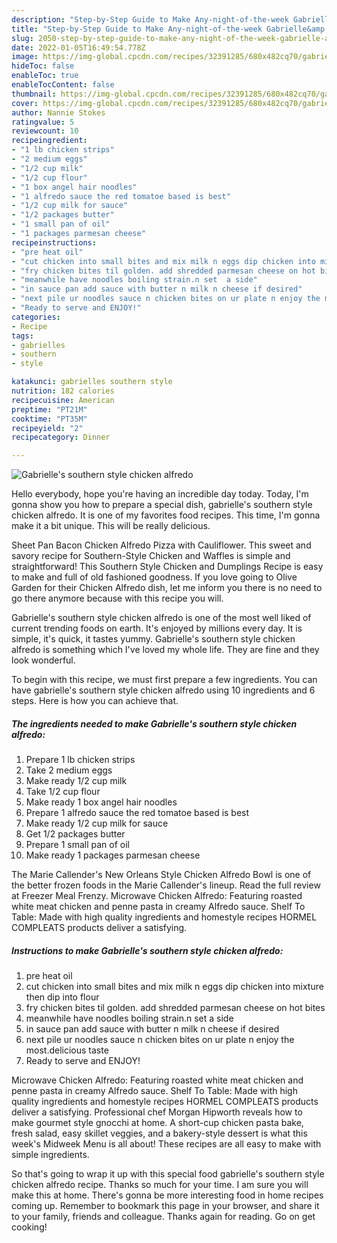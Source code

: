 ```yaml
---
description: "Step-by-Step Guide to Make Any-night-of-the-week Gabrielle&amp;#39;s southern style chicken alfredo"
title: "Step-by-Step Guide to Make Any-night-of-the-week Gabrielle&amp;#39;s southern style chicken alfredo"
slug: 2050-step-by-step-guide-to-make-any-night-of-the-week-gabrielle-and-39-s-southern-style-chicken-alfredo
date: 2022-01-05T16:49:54.778Z
image: https://img-global.cpcdn.com/recipes/32391285/680x482cq70/gabrielles-southern-style-chicken-alfredo-recipe-main-photo.jpg
hideToc: false
enableToc: true
enableTocContent: false
thumbnail: https://img-global.cpcdn.com/recipes/32391285/680x482cq70/gabrielles-southern-style-chicken-alfredo-recipe-main-photo.jpg
cover: https://img-global.cpcdn.com/recipes/32391285/680x482cq70/gabrielles-southern-style-chicken-alfredo-recipe-main-photo.jpg
author: Nannie Stokes
ratingvalue: 5
reviewcount: 10
recipeingredient:
- "1 lb chicken strips"
- "2 medium eggs"
- "1/2 cup milk"
- "1/2 cup flour"
- "1 box angel hair noodles"
- "1 alfredo sauce the red tomatoe based is best"
- "1/2 cup milk for sauce"
- "1/2 packages butter"
- "1 small pan of oil"
- "1 packages parmesan cheese"
recipeinstructions:
- "pre heat oil"
- "cut chicken into small bites and mix milk n eggs dip chicken into mixture then dip into flour"
- "fry chicken bites til golden. add shredded parmesan cheese on hot bites"
- "meanwhile have noodles boiling strain.n set  a side"
- "in sauce pan add sauce with butter n milk n cheese if desired"
- "next pile ur noodles sauce n chicken bites on ur plate n enjoy the most.delicious taste"
- "Ready to serve and ENJOY!"
categories:
- Recipe
tags:
- gabrielles
- southern
- style

katakunci: gabrielles southern style 
nutrition: 182 calories
recipecuisine: American
preptime: "PT21M"
cooktime: "PT35M"
recipeyield: "2"
recipecategory: Dinner

---
```



![Gabrielle&#39;s southern style chicken alfredo](https://img-global.cpcdn.com/recipes/32391285/680x482cq70/gabrielles-southern-style-chicken-alfredo-recipe-main-photo.jpg)

Hello everybody, hope you're having an incredible day today. Today, I'm gonna show you how to prepare a special dish, gabrielle&#39;s southern style chicken alfredo. It is one of my favorites food recipes. This time, I'm gonna make it a bit unique. This will be really delicious.

Sheet Pan Bacon Chicken Alfredo Pizza with Cauliflower. This sweet and savory recipe for Southern-Style Chicken and Waffles is simple and straightforward! This Southern Style Chicken and Dumplings Recipe is easy to make and full of old fashioned goodness. If you love going to Olive Garden for their Chicken Alfredo dish, let me inform you there is no need to go there anymore because with this recipe you will.

Gabrielle&#39;s southern style chicken alfredo is one of the most well liked of current trending foods on earth. It's enjoyed by millions every day. It is simple, it's quick, it tastes yummy. Gabrielle&#39;s southern style chicken alfredo is something which I've loved my whole life. They are fine and they look wonderful.


To begin with this recipe, we must first prepare a few ingredients. You can have gabrielle&#39;s southern style chicken alfredo using 10 ingredients and 6 steps. Here is how you can achieve that.

<!--inarticleads1-->

##### The ingredients needed to make Gabrielle&#39;s southern style chicken alfredo:

1. Prepare 1 lb chicken strips
1. Take 2 medium eggs
1. Make ready 1/2 cup milk
1. Take 1/2 cup flour
1. Make ready 1 box angel hair noodles
1. Prepare 1 alfredo sauce the red tomatoe based is best
1. Make ready 1/2 cup milk for sauce
1. Get 1/2 packages butter
1. Prepare 1 small pan of oil
1. Make ready 1 packages parmesan cheese


The Marie Callender&#39;s New Orleans Style Chicken Alfredo Bowl is one of the better frozen foods in the Marie Callender&#39;s lineup. Read the full review at Freezer Meal Frenzy. Microwave Chicken Alfredo: Featuring roasted white meat chicken and penne pasta in creamy Alfredo sauce. Shelf To Table: Made with high quality ingredients and homestyle recipes HORMEL COMPLEATS products deliver a satisfying. 

<!--inarticleads2-->

##### Instructions to make Gabrielle&#39;s southern style chicken alfredo:

1. pre heat oil
1. cut chicken into small bites and mix milk n eggs dip chicken into mixture then dip into flour
1. fry chicken bites til golden. add shredded parmesan cheese on hot bites
1. meanwhile have noodles boiling strain.n set  a side
1. in sauce pan add sauce with butter n milk n cheese if desired
1. next pile ur noodles sauce n chicken bites on ur plate n enjoy the most.delicious taste
1. Ready to serve and ENJOY!

Microwave Chicken Alfredo: Featuring roasted white meat chicken and penne pasta in creamy Alfredo sauce. Shelf To Table: Made with high quality ingredients and homestyle recipes HORMEL COMPLEATS products deliver a satisfying. Professional chef Morgan Hipworth reveals how to make gourmet style gnocchi at home. A short-cup chicken pasta bake, fresh salad, easy skillet veggies, and a bakery-style dessert is what this week&#39;s Midweek Menu is all about! These recipes are all easy to make with simple ingredients. 

So that's going to wrap it up with this special food gabrielle&#39;s southern style chicken alfredo recipe. Thanks so much for your time. I am sure you will make this at home. There's gonna be more interesting food in home recipes coming up. Remember to bookmark this page in your browser, and share it to your family, friends and colleague. Thanks again for reading. Go on get cooking!
